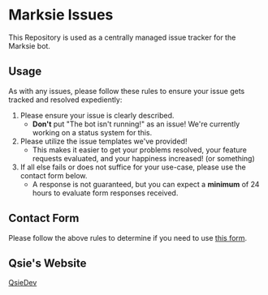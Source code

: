 # Marksie Issues

This Repository is used as a centrally managed issue tracker for the Marksie bot.

## Usage

As with any issues, please follow these rules to ensure your issue gets tracked and resolved expediently:

1. Please ensure your issue is clearly described.
   * __**Don't**__ put "The bot isn't running!" as an issue! We're currently working on a status system for this.
2. Please utilize the issue templates we've provided!
   * This makes it easier to get your problems resolved, your feature requests evaluated, and your happiness increased! (or something)
3. If all else fails or does not suffice for your use-case, please use the contact form below.
   * A response is not guaranteed, but you can expect a **minimum** of 24 hours to evaluate form responses received.

## Contact Form

Please follow the above rules to determine if you need to use [this form](https://contact.qsie.dev/).

## Qsie's Website

[QsieDev](https://qsie.dev/)
